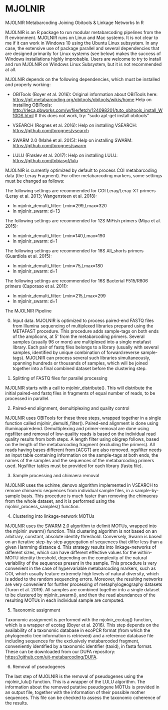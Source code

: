 # MJOLNIR
MJOLNIR Metabarcoding Joining Obitools &amp; Linkage Networks In R

MJOLNIR is an R package to run modular metabarcoding pipelines from the R environment. MJOLNIR runs on Linux and Mac systems. It is not clear to me if it can work in Windows 10 using the Ubuntu Linux subsystem. In any case, the extensive use of package parallel and several dependencies that are designed primarily for Linux systems (see below) makes the success of Windows installations highly improbable. Users are welcome to try to install and run MJOLNIR on Windows Linux Subsystem, but it is not recommended at all.

MJOLNIR depends on the following dependencies, which must be installed and properly working:

- OBITools (Boyer et al. 2016):
  Original information about OBITools here: https://git.metabarcoding.org/obitools/obitools/wikis/home
  Help on installing OBITools: http://rleca.pbworks.com/w/file/fetch/124098201/tuto_obitools_install_W10OS.html
  If this does not work, try: "sudo apt-get install obitools"

- VSEARCH (Rognes et al. 2016): 
  Help on installing VSEARCH: https://github.com/torognes/vsearch
  
- SWARM 2.0 (Mahé et al. 2015):
  Help on installing SWARM: https://github.com/torognes/swarm
  
- LULU (Frøslev et al. 2017):
  Help on installing LULU:
  https://github.com/tobiasgf/lulu

MJOLNIR is currently optimized by default to process COI metabarcoding data (the Leray Fragment). For other metabarcoding markers, some settings must be changed as follows:

The following settings are recommended for COI Leray/Leray-XT primers (Leray et al. 2013; Wangensteen et al. 2018): 
- In mjolnir_demulti_filter: Lmin=299,Lmax=320 
- In mjolnir_swarm: d=13

The following settings are recommended for 12S MiFish primers (Miya et al. 2015): 
- In mjolnir_demulti_filter: Lmin=140,Lmax=190 
- In mjolnir_swarm: d=1

The following settings are recommended for 18S All_shorts primers (Guardiola et al. 2015): 
- In mjolnir_demulti_filter: Lmin=75,Lmax=180 
- In mjolnir_swarm: d=1

The following settings are recommended for 16S Bacterial F515/R806 primers (Caporaso et al. 2011): 
- In mjolnir_demulti_filter: Lmin=215,Lmax=299 
- In mjolnir_swarm: d=1

The MJOLNIR Pipeline

0. Input data.
MJOLNIR is optimized to process paired-end FASTQ files from Illumina sequencing of multiplexed libraries prepared using the METAFAST procedure. This procedure adds sample-tags on both ends of the amplicons, at 5' from the metabarcoding primers. Several samples (usually 96 or more) are multiplexed into a single metafast library. Each pair of fastq files belongs to a library (usually with several samples, identified by unique combination of forward:reverse sample-tags). MJOLNIR can process several such libraries simultaneously, spanning hundreds or thousands of samples, which will be joined together into a final combined dataset before the clustering step.

1. Splitting of FASTQ files for parallel processing

MJOLNIR starts with a call to mjolnir_distribute(). This will distribute the initial paired-end fastq files in fragments of equal number of reads, to be processed in parallel. 

2. Paired-end alignment, demultiplexing and quality control

MJOLNIR uses OBITools for these three steps, wrapped together in a single function called mjolnir_demulti_filter(). Paired-end alignment is done using illuminapairedend. Demultiplexing and primer-removal are done using ngsfilter and removal of low-quality reads is based on the individual read quality results from both steps. A length filter using obigrep follows, based on the length of the metabarcoding fragment (excluding the primers). All reads having bases different from [ACGT] are also removed.  ngsfilter needs an input table containing information on the sample-tags at both ends, the names of the samples and the sequences of the metabarcoding primers used. Ngsfilter tables must be provided for each library (fastq file).

3. Sample processing and chimaera removal

MJOLNIR uses the uchime_denovo algorithm implemented in VSEARCH to remove chimaeric sequences from individual sample files, in a sample-by-sample basis. This procedure is much faster than removing the chimaeras from the whole dataset, and it is performed using the mjolnir_process_samples() function.

4. Clustering into linkage-network MOTUs

MJOLNIR uses the SWARM 2.0 algorithm to delimit MOTUs, wrapped into the mjolnir_swarm() function. This clustering algorithm is not based on an arbitrary, constant, absolute identity threshold. Conversely, Swarm is based on an iterative step-by-step aggregation of sequences that differ less than a given Hamming distance d. This strategy results into linkage-networks of different sizes, which can have different effective values for the within-MOTU identity threshold, depending on the complexity of the natural variability of the sequences present in the sample. This procedure is very convenient in the case of hypervariable metabarcoding markers, such as COI, which usually feature extremely high levels of natural diversity, which is added to the random sequencing errors. Moreover, the resulting networks are very convenient for further processing of metaphylogeography datasets (Turon et al. 2019). All samples are combined together into a single dataset to be clustered by mjolnir_swarm(), and then the read abundances of the resulting MOTUs in each individual sample are computed.

5. Taxonomic assignment

Taxonomic assignment is performed with the mjolnir_ecotag() function, which is a wrapper of ecotag (Boyer et al. 2016). This step depends on the availability of a taxonomic database in ecoPCR format (from which the phylogenetic tree information is retrieved) and a reference database file including sequences for the exclusively metabarcoded fragment, conveniently identified by a taxonomic identifier (taxid), in fasta format. These can be downloaded from our DUFA repository: https://github.com/uit-metabarcoding/DUFA.

6. Removal of pseudogenes

The last step of MJOLNIR is the removal of pseudogenes using the mjolnir_lulu() function. This is a wrapper of the LULU algorithm. The information about the removed putative pseudogene MOTUs is provided in an output file, together with the information of their possible mother sequences. This file can be checked to assess the taxonomic coherence of the results.
